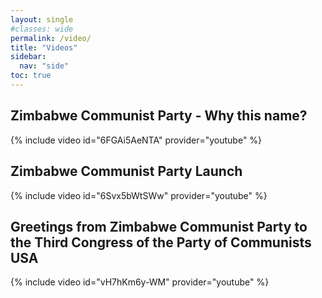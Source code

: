 ```yaml
---
layout: single
#classes: wide
permalink: /video/
title: "Videos"
sidebar:
  nav: "side"
toc: true
---
```


## Zimbabwe Communist Party - Why this name?

{% include video id="6FGAi5AeNTA" provider="youtube" %}

## Zimbabwe Communist Party Launch

{% include video id="6Svx5bWtSWw" provider="youtube" %}

## Greetings from Zimbabwe Communist Party to the Third Congress of the Party of Communists USA

{% include video id="vH7hKm6y-WM" provider="youtube" %}